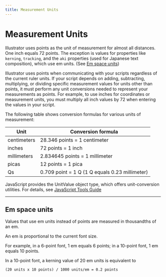 ```yaml
---
title: Measurement Units
---
```

# Measurement Units

Illustrator uses points as the unit of measurement for almost all distances. One inch equals 72 points. The exception is values for properties like `kerning`, `tracking`, and the `aki` properties (used for Japanese text composition), which use em units. (See [Em space units](#em-space-units))

Illustrator uses points when communicating with your scripts regardless of the current ruler units. If your script depends on adding, subtracting, multiplying, or dividing specific measurement values for units other than points, it must perform any unit conversions needed to represent your measurements as points. For example, to use inches for coordinates or measurement units, you must multiply all inch values by 72 when entering the values in your script.

The following table shows conversion formulas for various units of measurement:

| Unit | Conversion formula |
|---|---|
| centimeters | 28.346 points = 1 centimeter |
| inches | 72 points = 1 inch |
| millimeters | 2.834645 points = 1 millimeter |
| picas | 12 points = 1 pica |
| Qs | 0.709 point = 1 Q (1 Q equals 0.23 millimeter) |

JavaScript provides the UnitValue object type, which offers unit-conversion utilities. For details, see [JavaScript Tools Guide](https://extendscript.docsforadobe.dev/)

---

## Em space units

Values that use em units instead of points are measured in thousandths of an em.

An em is proportional to the current font size.

For example, in a 6-point font, 1 em equals 6 points; in a 10-point font, 1 em equals 10 points.

In a 10-point font, a kerning value of 20 em units is equivalent to

```
(20 units x 10 points) / 1000 units/em = 0.2 points
```
